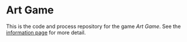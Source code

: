 # Art Game

This is the code and process repository for the game *Art Game*. See the [information page](info/) for more detail.
